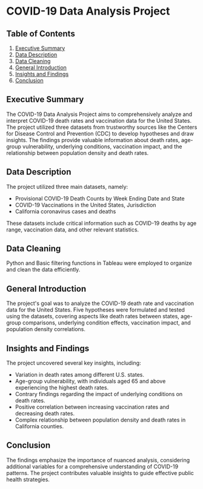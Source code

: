 # COVID-19 Data Analysis Project

## Table of Contents
1. [Executive Summary](#executive-summary)
2. [Data Description](#data-description)
3. [Data Cleaning](#data-cleaning)
4. [General Introduction](#general-introduction)
5. [Insights and Findings](#insights-and-findings)
6. [Conclusion](#conclusion)

## Executive Summary
The COVID-19 Data Analysis Project aims to comprehensively analyze and interpret COVID-19 death rates and vaccination data for the United States. The project utilized three datasets from trustworthy sources like the Centers for Disease Control and Prevention (CDC) to develop hypotheses and draw insights. The findings provide valuable information about death rates, age-group vulnerability, underlying conditions, vaccination impact, and the relationship between population density and death rates.

## Data Description
The project utilized three main datasets, namely:
- Provisional COVID-19 Death Counts by Week Ending Date and State
- COVID-19 Vaccinations in the United States, Jurisdiction
- California coronavirus cases and deaths

These datasets include critical information such as COVID-19 deaths by age range, vaccination data, and other relevant statistics.

## Data Cleaning
Python and Basic filtering functions in Tableau were employed to organize and clean the data efficiently.

## General Introduction
The project's goal was to analyze the COVID-19 death rate and vaccination data for the United States. Five hypotheses were formulated and tested using the datasets, covering aspects like death rates between states, age-group comparisons, underlying condition effects, vaccination impact, and population density correlations.

## Insights and Findings
The project uncovered several key insights, including:
- Variation in death rates among different U.S. states.
- Age-group vulnerability, with individuals aged 65 and above experiencing the highest death rates.
- Contrary findings regarding the impact of underlying conditions on death rates.
- Positive correlation between increasing vaccination rates and decreasing death rates.
- Complex relationship between population density and death rates in California counties.

## Conclusion
The findings emphasize the importance of nuanced analysis, considering additional variables for a comprehensive understanding of COVID-19 patterns. The project contributes valuable insights to guide effective public health strategies.

